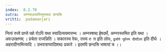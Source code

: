 ```yaml
---
index:  8.2.70
sutra:  अम्नरूधरवरित्युभयथा छन्दसि
vritti:  padamanjari
---
```


नित्यं रुत्वे प्राप्ते पक्षे रोऽपि यथा स्यादित्ययमारम्भः । अम्नस्शब्द ईषदर्थे, अम्नरस्तमित इति यथा । अवःउरक्षणम् ।
प्रचेता राजन्निति । सकारस्य रेफः, तस्य `रो रि` इति लोपः, `ढ्रलोपे पूर्वस्य दीर्घोऽणः` इति दीर्घः ।
अहरादीनामित्यादि । उभयत्राप्यादिशब्दः प्रकारे । इदमपि छन्दसि भाषायां च ।।
